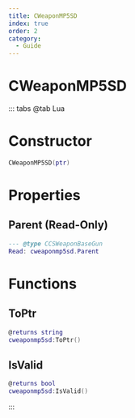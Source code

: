 ```yaml
---
title: CWeaponMP5SD
index: true
order: 2
category:
  - Guide
---
```


# CWeaponMP5SD

::: tabs
@tab Lua
# Constructor
```lua
CWeaponMP5SD(ptr)
```
# Properties
## Parent (Read-Only)
```lua
--- @type CCSWeaponBaseGun
Read: cweaponmp5sd.Parent
```
# Functions
## ToPtr
```lua
@returns string
cweaponmp5sd:ToPtr()
```
## IsValid
```lua
@returns bool
cweaponmp5sd:IsValid()
```

:::
